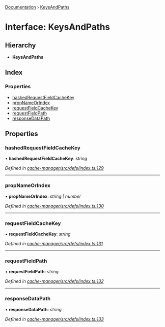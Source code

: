 [Documentation](../README.md) › [KeysAndPaths](keysandpaths.md)

# Interface: KeysAndPaths

## Hierarchy

* **KeysAndPaths**

## Index

### Properties

* [hashedRequestFieldCacheKey](keysandpaths.md#hashedrequestfieldcachekey)
* [propNameOrIndex](keysandpaths.md#propnameorindex)
* [requestFieldCacheKey](keysandpaths.md#requestfieldcachekey)
* [requestFieldPath](keysandpaths.md#requestfieldpath)
* [responseDataPath](keysandpaths.md#responsedatapath)

## Properties

###  hashedRequestFieldCacheKey

• **hashedRequestFieldCacheKey**: *string*

*Defined in [cache-manager/src/defs/index.ts:129](https://github.com/badbatch/graphql-box/blob/e00219a/packages/cache-manager/src/defs/index.ts#L129)*

___

###  propNameOrIndex

• **propNameOrIndex**: *string | number*

*Defined in [cache-manager/src/defs/index.ts:130](https://github.com/badbatch/graphql-box/blob/e00219a/packages/cache-manager/src/defs/index.ts#L130)*

___

###  requestFieldCacheKey

• **requestFieldCacheKey**: *string*

*Defined in [cache-manager/src/defs/index.ts:131](https://github.com/badbatch/graphql-box/blob/e00219a/packages/cache-manager/src/defs/index.ts#L131)*

___

###  requestFieldPath

• **requestFieldPath**: *string*

*Defined in [cache-manager/src/defs/index.ts:132](https://github.com/badbatch/graphql-box/blob/e00219a/packages/cache-manager/src/defs/index.ts#L132)*

___

###  responseDataPath

• **responseDataPath**: *string*

*Defined in [cache-manager/src/defs/index.ts:133](https://github.com/badbatch/graphql-box/blob/e00219a/packages/cache-manager/src/defs/index.ts#L133)*
